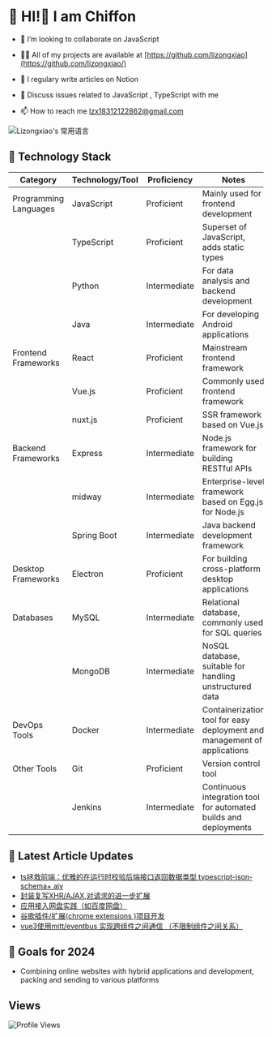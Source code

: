 # 🍰 HI!👋 I am Chiffon

- 👯 I’m looking to collaborate on JavaScript

- 👨‍💻 All of my projects are available at [https://github.com/lizongxiao](https://github.com/lizongxiao/)

- 📝 I regulary write articles on Notion
  
- 💬 Discuss issues related to JavaScript , TypeScript with me

- 📫 How to reach me lzx18312122862@gmail.com


![Lizongxiao's 常用语言](https://github-readme-stats.vercel.app/api/top-langs/?username=Lizongxiao&layout=compact&hide_border=true&langs_count=10)

## 🔧 Technology Stack

| Category           | Technology/Tool       | Proficiency | Notes                                                    |
|--------------------|-----------------------|-------------|----------------------------------------------------------|
| Programming Languages | JavaScript            | Proficient  | Mainly used for frontend development                     |
|                    | TypeScript            | Proficient  | Superset of JavaScript, adds static types                |
|                    | Python                | Intermediate| For data analysis and backend development                |
|                    | Java                  | Intermediate| For developing Android applications                      |
| Frontend Frameworks | React                 | Proficient  | Mainstream frontend framework                            |
|                    | Vue.js                | Proficient  | Commonly used frontend framework                         |
|                    | nuxt.js               | Proficient  | SSR framework based on Vue.js                            |
| Backend Frameworks  | Express               | Intermediate| Node.js framework for building RESTful APIs              |
|                    | midway                | Intermediate| Enterprise-level framework based on Egg.js for Node.js   |
|                    | Spring Boot           | Intermediate| Java backend development framework                       |
| Desktop Frameworks  | Electron              | Proficient  | For building cross-platform desktop applications         |
| Databases           | MySQL                 | Intermediate| Relational database, commonly used for SQL queries       |
|                    | MongoDB               | Intermediate| NoSQL database, suitable for handling unstructured data  |
| DevOps Tools        | Docker                | Intermediate| Containerization tool for easy deployment and management of applications |
| Other Tools         | Git                   | Proficient  | Version control tool                                     |
|                    | Jenkins               | Intermediate| Continuous integration tool for automated builds and deployments |



## 💭 Latest Article Updates
- [ts拯救前端：优雅的在运行时校验后端接口返回数据类型 typescript-json-schema+ ajv](https://www.cnblogs.com/zhengzhijian/p/18219996)
- [封装复写XHR/AJAX,对请求的进一步扩展](https://www.cnblogs.com/zhengzhijian/p/17960813)
- [应用接入网盘实践（如百度网盘）](https://www.cnblogs.com/zhengzhijian/p/17888535.html)
- [谷歌插件/扩展(chrome extensions )项目开发](https://www.cnblogs.com/zhengzhijian/p/17662200.html)
- [vue3使用mitt/eventbus 实现跨组件之间通信 （不限制组件之间关系）](https://www.cnblogs.com/zhengzhijian/p/17662200.html)


## 🎯 Goals for 2024
- Combining online websites with hybrid applications and development, packing and sending to various platforms

## Views
![Profile Views](https://profile-counter.glitch.me/lizongxiao/count.svg)
